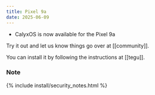 ```yaml
---
title: Pixel 9a
date: 2025-06-09
---
```


* CalyxOS is now available for the Pixel 9a

Try it out and let us know things go over at [[community]].

You can install it by following the instructions at [[tegu]].

### Note

{% include install/security_notes.html %}
